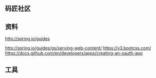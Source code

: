 ## 码匠社区

## 资料
http://spring.io/guides

http://spring.io/guides/gs/serving-web-content/
https://v3.bootcss.com/
https://docs.github.com/en/developers/apps/creating-an-oauth-app
## 工具